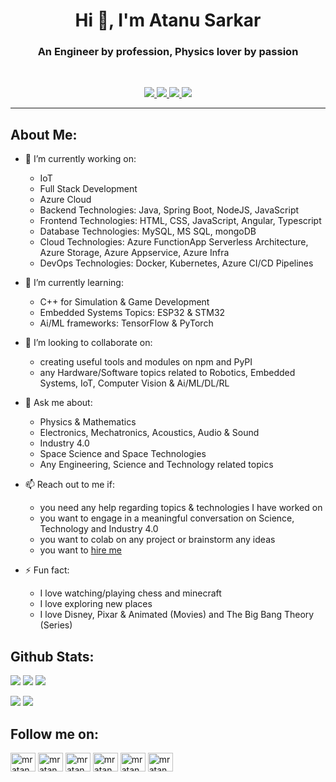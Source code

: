 <h1 align="center">Hi 👋, I'm Atanu Sarkar</h1>
<h3 align="center">An Engineer by profession, Physics lover by passion</h3>

<br>

<p align="center">
  <a href="https://www.linkedin.com/in/mratanusarkar/">
  <img src="https://img.shields.io/badge/LinkedIn-Atanu--Sarkar-informational?style=for-the-badge&labelColor=black&logo=linkedin&logoColor=0077b5&&color=0077b5"/>
  </a>
  
  <a href="https://twitter.com/mratanusarkar">
  <img src="https://img.shields.io/badge/Twitter-@mratanusarkar-informational?style=for-the-badge&labelColor=black&logo=twitter&logoColor=#1DA1F2&color=1da1f2">
  </a>
  
  <a href="https://github.com/mratanusarkar">
  <img src="https://img.shields.io/badge/Github-mratanusarkar-informational?style=for-the-badge&labelColor=black&logo=github&color=7d88e6">
  </a>
  
  <a href="mailto:mratanusarkar@gmail.com">
  <img src="https://img.shields.io/badge/Gmail-mratanusarkar@gmail.com-informational?style=for-the-badge&labelColor=black&logoColor=d14836&logo=gmail&color=d14836"/>
  </a>
</p>

---

## About Me:

- 🔭 I’m currently working on:
  - IoT
  - Full Stack Development
  - Azure Cloud
  - Backend Technologies: Java, Spring Boot, NodeJS, JavaScript
  - Frontend Technologies: HTML, CSS, JavaScript, Angular, Typescript
  - Database Technologies: MySQL, MS SQL, mongoDB
  - Cloud Technologies: Azure FunctionApp Serverless Architecture, Azure Storage, Azure Appservice, Azure Infra
  - DevOps Technologies: Docker, Kubernetes, Azure CI/CD Pipelines

- 🌱 I’m currently learning:
  - C++ for Simulation & Game Development
  - Embedded Systems Topics: ESP32 & STM32
  - Ai/ML frameworks: TensorFlow & PyTorch

- 👬 I’m looking to collaborate on:
  - creating useful tools and modules on npm and PyPI
  - any Hardware/Software topics related to Robotics, Embedded Systems, IoT, Computer Vision & Ai/ML/DL/RL

- 💬 Ask me about:
  - Physics & Mathematics
  - Electronics, Mechatronics, Acoustics, Audio & Sound
  - Industry 4.0
  - Space Science and Space Technologies
  - Any Engineering, Science and Technology related topics

- 📫 Reach out to me if:
  - you need any help regarding topics & technologies I have worked on
  - you want to engage in a meaningful conversation on Science, Technology and Industry 4.0
  - you want to colab on any project or brainstorm any ideas
  - you want to [hire me](https://www.linkedin.com/in/mratanusarkar/)

- ⚡ Fun fact:
  - I love watching/playing chess and minecraft
  - I love exploring new places
  - I love Disney, Pixar & Animated (Movies) and The Big Bang Theory (Series)



## Github Stats:

![](https://img.shields.io/github/followers/mratanusarkar?style=social)
![](https://komarev.com/ghpvc/?username=mratanusarkar&label=Profile%20views&color=0e75b6&style=flat)
![](https://img.shields.io/github/last-commit/mratanusarkar/mratanusarkar?logo=markdown&label=Last+Commit&color=29bf12&style=flat)


![](https://github-readme-stats.vercel.app/api?username=mratanusarkar&show_icons=true&locale=en)
![](https://github-readme-streak-stats.herokuapp.com/?user=mratanusarkar&)

## Follow me on:
<p align="left">
<a href="https://github.com/mratanusarkar" target="blank"><img align="center" src="https://raw.githubusercontent.com/rahuldkjain/github-profile-readme-generator/master/src/images/icons/Social/github.svg" alt="mratanusarkar" height="30" width="40"/></a>
<a href="https://linkedin.com/in/mratanusarkar" target="blank"><img align="center" src="https://raw.githubusercontent.com/rahuldkjain/github-profile-readme-generator/master/src/images/icons/Social/linked-in-alt.svg" alt="mratanusarkar" height="30" width="40"/></a>
<a href="https://twitter.com/mratanusarkar" target="blank"><img align="center" src="https://raw.githubusercontent.com/rahuldkjain/github-profile-readme-generator/master/src/images/icons/Social/twitter.svg" alt="mratanusarkar" height="30" width="40"/></a>
<a href="https://instagram.com/mratanusarkar" target="blank"><img align="center" src="https://raw.githubusercontent.com/rahuldkjain/github-profile-readme-generator/master/src/images/icons/Social/instagram.svg" alt="mratanusarkar" height="30" width="40"/></a>
<a href="https://www.reddit.com/user/mratanusarkar" target="blank"><img align="center" src="https://raw.githubusercontent.com/rahuldkjain/github-profile-readme-generator/master/src/images/icons/Social/reddit.svg" alt="mratanusarkar" height="30" width="40"/></a>
<a href="https://kaggle.com/mratanusarkar" target="blank"><img align="center" src="https://raw.githubusercontent.com/rahuldkjain/github-profile-readme-generator/master/src/images/icons/Social/kaggle.svg" alt="mratanusarkar" height="30" width="40"/></a>
</p>
